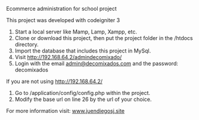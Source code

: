 Ecommerce administration for school project

This project was developed with codeigniter 3

1. Start a local server like Mamp, Lamp, Xampp, etc.
2. Clone or download this project, then put the project folder in the /htdocs directory.
3. Import the database that includes this project in MySql.
4. Visit http://192.168.64.2/admindecomixado/
5. Login with the email admin@decomixados.com and the password: decomixados

If you are not using http://192.168.64.2/

1. Go to /application/config/config.php within the project.
2. Modify the base url on line 26 by the url of your choice.

For more information visit: www.juendiegosj.site
